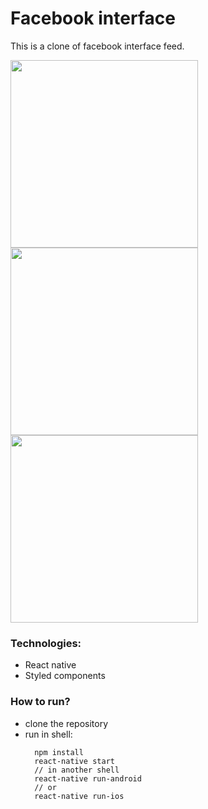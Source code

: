 # Facebook interface

This is a clone of facebook interface feed.

<img src="https://user-images.githubusercontent.com/16567734/93668843-c27f8780-fa65-11ea-8da4-841663c55e1c.jpeg" width="300px" />
<img src="https://user-images.githubusercontent.com/16567734/93668844-c3181e00-fa65-11ea-9d59-6e1c6e67b927.jpeg" width="300px" />
<img src="https://user-images.githubusercontent.com/16567734/93668845-c4494b00-fa65-11ea-94b3-ba1e958662af.jpeg" width="300px" />

### Technologies:
- React native
- Styled components

### How to run?
- clone the repository
- run in shell:
  ```
    npm install
    react-native start
    // in another shell
    react-native run-android
    // or
    react-native run-ios
  ```
